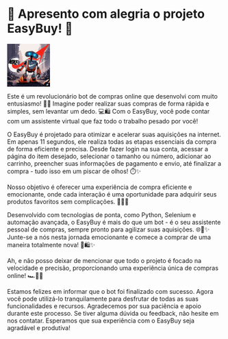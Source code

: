 <h1>🌟 Apresento com alegria o projeto EasyBuy! 🚀 </h1>
<img src="EasyBuy/img/logo.jpg" alt="Logo do Projeto" width="100" height="100" align="center">
<p>
Este é um revolucionário bot de compras online que desenvolvi com muito entusiasmo! 🛒✨ Imagine poder realizar suas compras de forma rápida e simples, sem levantar um dedo. 💻🛍️ Com o EasyBuy, você pode contar com um assistente virtual que faz todo o trabalho pesado por você!
</p>
<p>
O EasyBuy é projetado para otimizar e acelerar suas aquisições na internet. Em apenas 11 segundos, ele realiza todas as etapas essenciais da compra de forma eficiente e precisa. Desde fazer login na sua conta, acessar a página do item desejado, selecionar o tamanho ou número, adicionar ao carrinho, preencher suas informações de pagamento e envio, até finalizar a compra - tudo isso em um piscar de olhos! ⏱️✨

Nosso objetivo é oferecer uma experiência de compra eficiente e emocionante, onde cada interação é uma oportunidade para adquirir seus produtos favoritos sem complicações. 🌟🛒✨
</p>
<p>
Desenvolvido com tecnologias de ponta, como Python, Selenium e automação avançada, o EasyBuy é mais do que um bot - é o seu assistente pessoal de compras, sempre pronto para agilizar suas aquisições. 🌐🤖✨ Junte-se a nós nesta jornada emocionante e comece a comprar de uma maneira totalmente nova! 🚀🛍️✨

Ah, e não posso deixar de mencionar que todo o projeto é focado na velocidade e precisão, proporcionando uma experiência única de compras online! 🏎️💨✨
</p>
<p>
      Estamos felizes em informar que o bot foi finalizado com sucesso. Agora você pode utilizá-lo tranquilamente para desfrutar de todas as suas funcionalidades e recursos. Agradecemos por sua paciência e apoio durante este processo. Se tiver alguma dúvida        ou feedback, não hesite em nos contatar. Esperamos que sua experiência com o EasyBuy seja agradável e produtiva!
</p>


